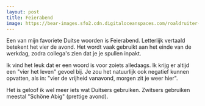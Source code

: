 ```yaml
---
layout: post
title: Feierabend
image: https://bear-images.sfo2.cdn.digitaloceanspaces.com/roaldruiter-1678347564-0.png
---
```


Een van mijn favoriete Duitse woorden is Feierabend. Letterlijk vertaald betekent het vier de avond. Het wordt vaak gebruikt aan het einde van de werkdag, zodra collega's zien dat je je spullen inpakt.

Ik vind het leuk dat er een woord is voor zoiets alledaags. Ik krijg er altijd een "vier het leven" gevoel bij. Je zou het natuurlijk ook negatief kunnen opvatten, als in: "vier de vrijheid vanavond, morgen zit je weer hier".

Het is geloof ik wel meer iets wat Duitsers gebruiken. Zwitsers gebruiken meestal "Schöne Abig" (prettige avond).
